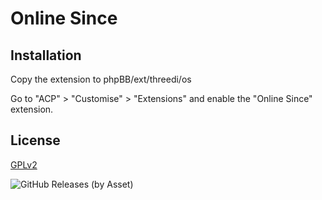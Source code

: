 # Online Since

## Installation

Copy the extension to phpBB/ext/threedi/os

Go to "ACP" > "Customise" > "Extensions" and enable the "Online Since" extension.

## License

[GPLv2](license.txt)

![GitHub Releases (by Asset)](https://img.shields.io/github/downloads/3D-I/online-since/v2.0.0/threedi_OS_200.zip.svg?color=gree&style=plastic)
